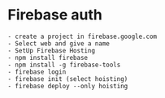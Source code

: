 # Firebase auth

    - create a project in firebase.google.com
    - Select web and give a name
    - SetUp Firebase Hosting
    - npm install firebase
    - npm install -g firebase-tools
    - firebase login
    - firebase init (select hoisting)
    - firebase deploy --only hoisting
